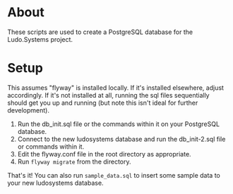 # About

These scripts are used to create a PostgreSQL database for the Ludo.Systems project.

# Setup

This assumes "flyway" is installed locally. If it's installed elsewhere, adjust accordingly. If it's not installed at all, running the sql files sequentially should get you up and running (but note this isn't ideal for further development).

1. Run the db_init.sql file or the commands within it on your PostgreSQL database.
2. Connect to the new ludosystems database and run the db_init-2.sql file or commands within it.
2. Edit the flyway.conf file in the root directory as appropriate.
3. Run `flyway migrate` from the directory.

That's it! You can also run `sample_data.sql` to insert some sample data to your new ludosystems database.